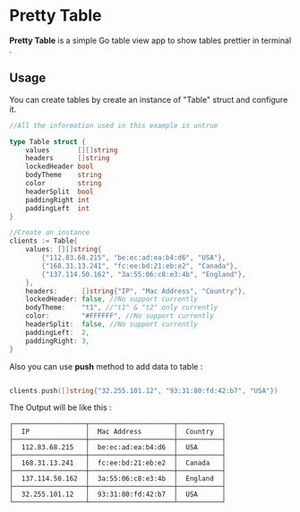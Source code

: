 # Pretty Table
**Pretty Table** is a simple Go table view app to show tables prettier in terminal .

Usage
---
You can create tables by create an instance of "Table" struct and configure it.
```go
//All the information used in this example is untrue

type Table struct {
	values       [][]string
	headers      []string
	lockedHeader bool
	bodyTheme    string
	color        string
	headerSplit  bool
	paddingRight int
	paddingLeft  int
}

//Create an instance
clients := Table{
	values: [][]string{
		{"112.83.68.215", "be:ec:ad:ea:b4:d6", "USA"},
		{"168.31.13.241", "fc:ee:bd:21:eb:e2", "Canada"},
		{"137.114.50.162", "3a:55:06:c8:e3:4b", "England"},
	},
	headers:      []string{"IP", "Mac Address", "Country"},
	lockedHeader: false, //No support currently
	bodyTheme:    "t1", //"t1" & "t2" only currently
	color:        "#FFFFFF", //No support currently
	headerSplit:  false, //No support currently
	paddingLeft:  2,
	paddingRight: 3,
}
```

Also you can use **push** method to add data to table :

```go

clients.push([]string{"32.255.101.12", "93:31:80:fd:42:b7", "USA"})

```

The Output will be like this :
```text
┌──────────────────┬─────────────────────┬───────────┐
│  IP              │  Mac Address        │  Country  │
├──────────────────┼─────────────────────┼───────────┤
│  112.83.68.215   │  be:ec:ad:ea:b4:d6  │  USA      │
├──────────────────┼─────────────────────┼───────────┤
│  168.31.13.241   │  fc:ee:bd:21:eb:e2  │  Canada   │
├──────────────────┼─────────────────────┼───────────┤
│  137.114.50.162  │  3a:55:06:c8:e3:4b  │  England  │
├──────────────────┼─────────────────────┼───────────┤
│  32.255.101.12   │  93:31:80:fd:42:b7  │  USA      │
└──────────────────┴─────────────────────┴───────────┘
```